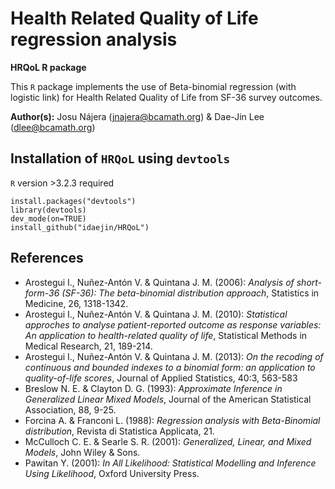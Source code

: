 # Health Related Quality of Life regression analysis

**HRQoL R package**

This `R` package implements the use of Beta-binomial regression (with logistic link) for Health Related Quality of Life from SF-36 survey outcomes.

**Author(s):** Josu Nájera (<jnajera@bcamath.org>) & Dae-Jin Lee (<dlee@bcamath.org>)


## Installation of  `HRQoL` using `devtools`

`R` version >3.2.3 required

```
install.packages("devtools")
library(devtools)
dev_mode(on=TRUE)
install_github("idaejin/HRQoL")
```



## References
* Arostegui I., Nuñez-Antón V. & Quintana J. M. (2006): *Analysis of short-form-36 (SF-36): The beta-binomial distribution approach*, Statistics in Medicine, 26, 1318-1342.
* Arostegui I., Nuñez-Antón V. & Quintana J. M. (2010): *Statistical approches to analyse patient-reported outcome as response variables: An application to health-related quality of life*, Statistical Methods in Medical Research, 21, 189-214.
* Arostegui I., Nuñez-Antón V. & Quintana J. M. (2013): *On the recoding of continuous and bounded indexes to a binomial form: an application to quality-of-life scores*, Journal of Applied Statistics, 40:3, 563-583
* Breslow N. E. & Clayton D. G. (1993): *Approximate Inference in Generalized Linear Mixed Models*, Journal of the American Statistical Association, 88, 9-25.
* Forcina A. & Franconi L. (1988): *Regression analysis with Beta-Binomial distribution*, Revista di Statistica Applicata, 21. 
* McCulloch C. E. & Searle S. R. (2001): *Generalized, Linear, and Mixed Models*, John Wiley & Sons.
* Pawitan Y. (2001): *In All Likelihood: Statistical Modelling and Inference Using Likelihood*, Oxford University Press.

